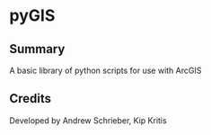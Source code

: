 # pyGIS

## Summary

A basic library of python scripts for use with ArcGIS

## Credits

Developed by Andrew Schrieber, Kip Kritis
